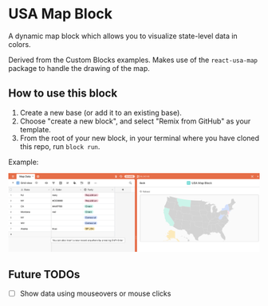 # USA Map Block

A dynamic map block which allows you to visualize state-level data in colors.

Derived from the Custom Blocks examples. Makes use of the `react-usa-map` package to
handle the drawing of the map.

## How to use this block

1. Create a new base (or add it to an existing base).
2. Choose "create a new block", and select "Remix from GitHub" as your template.
3. From the root of your new block, in your terminal where you have cloned this repo, run `block run`.

Example:

![Screenshot](/mapblock_example.png)

## Future TODOs
- [ ] Show data using mouseovers or mouse clicks
